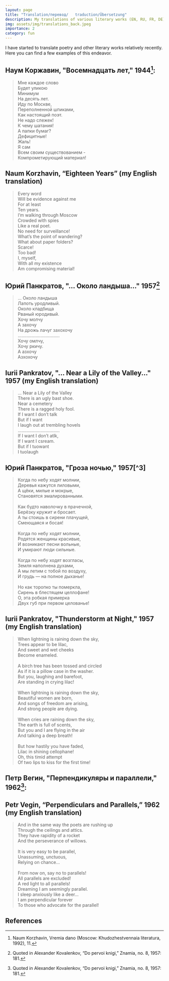```yaml
---
layout: page
title: "Translation/перевод/   traduction/Übersetzung"
description: My translations of various literary works (EN, RU, FR, DE) 
img: assets/img/translations_back.jpeg
importance: 2
category: fun
---
```


I have started to translate poetry and other literary works relatively recently. Here you can find a few examples of this endeavor. 

## Наум Коржавин, "Восемнадцать лет," 1944[^1]:
<blockquote>
  Мне каждое слово<br> 
  Будет уликою<br>                      
  Минимум<br> 
  На десять лет.<br> 
  Иду по Москве,<br> 
  Переполненной шпиками,<br> 
  Как настоящий поэт.<br> 
  Не надо слежек!<br> 
  К чему шатания!<br> 
  А папки бумаг?<br> 
  Дефицитные!<br> 
  Жаль!<br> 
  Я сам<br> 
  Всем своим существованием -<br> 
  Компрометирующий материал!<br> 
</blockquote>

## Naum Korzhavin, “Eighteen Years” (my English translation)
<blockquote>
  Every word<br>
  Will be evidence against me<br> 
  For at least<br> 
  Ten years.<br>
  I’m walking through Moscow<br>
  Crowded with spies<br>
  Like a real poet.<br>
  No need for surveillance!<br>
  What’s the point of wandering?<br>
  What about paper folders?<br>
  Scarce!<br>
  Too bad!<br>
  I, myself,<br>
  With all my existence<br>
  Am compromising material!<br>
</blockquote>

## Юрий Панкратов, "... Около ландыша..." 1957[^2]
<blockquote>
  … Около ландыша<br>
  Лапоть уродливый.<br>
  Около кладбища<br>
  Рваный юродивый.<br>
  Хочу молчу<br>
  А захочу<br>
  На дрожь лачуг захохочу<br>
  ……………………………<br>
  Хочу омлчу,<br>
  Хочу ркичу.<br>
  А азхочу<br>
  Азхохочу<br>
</blockquote>

## Iurii Pankratov, "... Near a Lily of the Valley..." 1957 (my English translation)
<blockquote>
  … Near a Lily of the Valley<br>
  There is an ugly bast shoe.<br>
  Near a cemetery <br>
  There is a ragged holy fool. <br>
  If I want I don’t talk<br>
  But if I want<br>
  I laugh out at trembling hovels<br>
  ……………………………<br>
  If I want I don’t atlk,<br>
  If I want I csream.<br>
  But if I tuowant<br>
  I tuolaugh<br>
</blockquote>

## Юрий Панкратов, "Гроза ночью," 1957[^3]
<blockquote>
  Когда по небу ходят молнии,<br>
  Деревья кажутся лиловыми,<br>
  А щёки, милые и мокрые,<br>
  Становятся эмалированными.<br>
  <br>
  Как будто наволочку в прачечной,<br>
  Берёзку кружит и бросает.<br>
  А ты стоишь в сирени плачущей,<br>
  Смеющаяся и босая!<br>
  <br>
  Когда по небу ходят молнии,<br>
  Родятся женщины красивые,<br>
  И возникают песни вольные,<br>
  И умирают люди сильные.<br>
  <br>
  Когда по небу ходят возгласы,<br>
  Земля наполнена духами,<br>
  А мы летим с тобой по воздуху,<br>
  И грудь — на полное дыханье!<br>
  <br>
  Но как торопко ты померкла,<br>
  Сирень в блестящем целлофане!<br>
  О, эта робкая примерка<br>
  Двух губ при первом целованье!<br>
</blockquote>

## Iurii Pankratov, "Thunderstorm at Night," 1957 (my English translation)
<blockquote>
  When lightning is raining down the sky,<br>
  Trees appear to be lilac,<br>
	And sweet and wet cheeks<br>
  Become enameled.<br>
  <br>
  A birch tree has been tossed and circled<br>
  As if it is a pillow case in the washer.<br>
  But you, laughing and barefoot,<br>
  Are standing in crying lilac!<br>
  <br>
  When lightning is raining down the sky,<br>
  Beautiful women are born,<br>
  And songs of freedom are arising,<br>
  And strong people are dying.<br>
  <br>
  When cries are raining down the sky,<br>
  The earth is full of scents,<br>
  But you and I are flying in the air<br>
  And talking a deep breath!<br>
  <br>
  But how hastily you have faded, <br>
  Lilac in shining cellophane!<br>
  Oh, this timid attempt <br>
  Of two lips to kiss for the first time!<br>
</blockquote>

## Петр Вегин, "Перпендикуляры и параллели," 1962[^2]:

## Petr Vegin, “Perpendiculars and Parallels,” 1962 (my English translation)
<blockquote>
  And in the same way the poets are rushing up<br>
  Through the ceilings and attics.<br>
  They have rapidity of a rocket<br>
  And the perseverance of willows.<br>
  <br>
  It is very easy to be parallel,<br>
  Unassuming, unctuous,<br>
  Relying on chance...<br>
  <br>
  From now on, say no to parallels!<br>
  All parallels are excluded!<br>
  A red light to all parallels!<br>
  Dreaming I am seemingly parallel.<br>
  I sleep anxiously like a deer...<br>
  I am perpendicular forever<br>
  To those who advocate for the parallel!<br>
</blockquote>

## References

[^1]: Naum Korzhavin, Vremia dano (Moscow: Khudozhestvennaia literatura, 1992), 11.
[^2]:Quoted in Alexander Kovalenkov, “Do pervoi knigi,” Znamia, no. 8, 1957: 181. 
[^4]: I could not find the text in the published format yet, so I am citing it using the archival source: RGALI, f. 2464, op. 3, ed. khr. 45, l. 71-72. 

